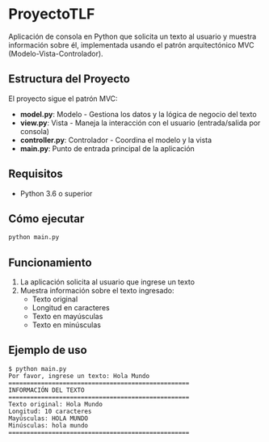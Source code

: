 # ProyectoTLF

Aplicación de consola en Python que solicita un texto al usuario y muestra información sobre él, implementada usando el patrón arquitectónico MVC (Modelo-Vista-Controlador).

## Estructura del Proyecto

El proyecto sigue el patrón MVC:

- **model.py**: Modelo - Gestiona los datos y la lógica de negocio del texto
- **view.py**: Vista - Maneja la interacción con el usuario (entrada/salida por consola)
- **controller.py**: Controlador - Coordina el modelo y la vista
- **main.py**: Punto de entrada principal de la aplicación

## Requisitos

- Python 3.6 o superior

## Cómo ejecutar

```bash
python main.py
```

## Funcionamiento

1. La aplicación solicita al usuario que ingrese un texto
2. Muestra información sobre el texto ingresado:
   - Texto original
   - Longitud en caracteres
   - Texto en mayúsculas
   - Texto en minúsculas

## Ejemplo de uso

```
$ python main.py
Por favor, ingrese un texto: Hola Mundo
==================================================
INFORMACIÓN DEL TEXTO
==================================================
Texto original: Hola Mundo
Longitud: 10 caracteres
Mayúsculas: HOLA MUNDO
Minúsculas: hola mundo
==================================================
```